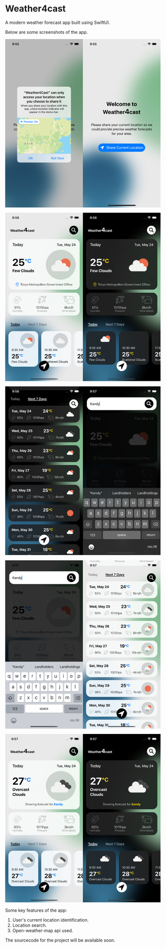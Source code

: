 # Weather4cast
A modern weather forecast app built using SwiftUI.

Below are some screenshots of the app. 

<img src="Screenshots/Simulator Screen Shot - iPhone 12 Pro - 2022-05-24 at 09.55.32.png" width="250"><img src="Screenshots/Simulator Screen Shot - iPhone 12 Pro - 2022-05-24 at 09.55.15.png" width="250">

<img src="Screenshots/Simulator Screen Shot - iPhone 12 Pro - 2022-05-24 at 09.56.04.png" width="250"><img src="Screenshots/Simulator Screen Shot - iPhone 12 Pro - 2022-05-24 at 09.56.12.png" width="250">

<img src="Screenshots/Simulator Screen Shot - iPhone 12 Pro - 2022-05-24 at 09.56.54.png" width="250"><img src="Screenshots/Simulator Screen Shot - iPhone 12 Pro - 2022-05-24 at 09.57.14.png" width="250">

<img src="Screenshots/Simulator Screen Shot - iPhone 12 Pro - 2022-05-24 at 09.57.24.png" width="250"><img src="Screenshots/Simulator Screen Shot - iPhone 12 Pro - 2022-05-24 at 09.57.32.png" width="250">

<img src="Screenshots/Simulator Screen Shot - iPhone 12 Pro - 2022-05-24 at 09.57.53.png" width="250"><img src="Screenshots/Simulator Screen Shot - iPhone 12 Pro - 2022-05-24 at 09.57.59.png" width="250">


Some key features of the app:
1. User's current location identification.
2. Location search.
3. Open-weather-map api used.


The sourcecode for the project will be available soon.
